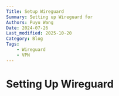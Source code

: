 ```yaml
---
Title: Setup Wireguard
Summary: Setting up Wireguard for 
Authors: Puyu Wang
Date: 2024-07-26
Last_modified: 2025-10-20
Category: Blog
Tags: 
    - Wireguard
    - VPN
---
```


# Setting Up Wireguard





